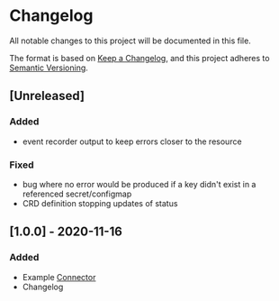 # Changelog
All notable changes to this project will be documented in this file.

The format is based on [Keep a Changelog](https://keepachangelog.com/en/1.0.0/),
and this project adheres to [Semantic Versioning](https://semver.org/spec/v2.0.0.html).

## [Unreleased]
### Added
- event recorder output to keep errors closer to the resource
### Fixed
- bug where no error would be produced if a key didn't exist in a referenced secret/configmap
- CRD definition stopping updates of status

## [1.0.0] - 2020-11-16
### Added
- Example [Connector](./manifests/examples/example-connector.yaml) 
- Changelog